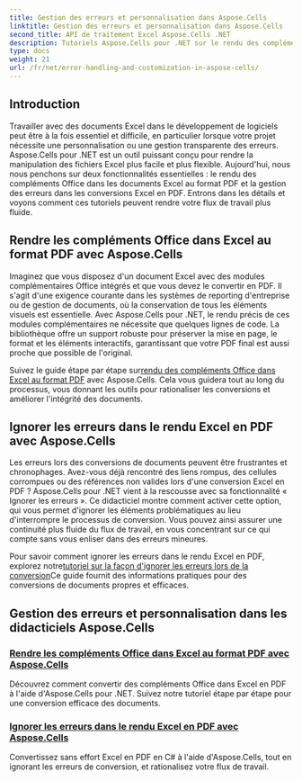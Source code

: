 ```yaml
---
title: Gestion des erreurs et personnalisation dans Aspose.Cells
linktitle: Gestion des erreurs et personnalisation dans Aspose.Cells
second_title: API de traitement Excel Aspose.Cells .NET
description: Tutoriels Aspose.Cells pour .NET sur le rendu des compléments Office dans Excel au format PDF et sur la façon d'ignorer les erreurs lors de la conversion Excel au format PDF. Simplifiez vos tâches documentaires.
type: docs
weight: 21
url: /fr/net/error-handling-and-customization-in-aspose-cells/
---
```

## Introduction

Travailler avec des documents Excel dans le développement de logiciels peut être à la fois essentiel et difficile, en particulier lorsque votre projet nécessite une personnalisation ou une gestion transparente des erreurs. Aspose.Cells pour .NET est un outil puissant conçu pour rendre la manipulation des fichiers Excel plus facile et plus flexible. Aujourd'hui, nous nous penchons sur deux fonctionnalités essentielles : le rendu des compléments Office dans les documents Excel au format PDF et la gestion des erreurs dans les conversions Excel en PDF. Entrons dans les détails et voyons comment ces tutoriels peuvent rendre votre flux de travail plus fluide.

## Rendre les compléments Office dans Excel au format PDF avec Aspose.Cells

Imaginez que vous disposez d'un document Excel avec des modules complémentaires Office intégrés et que vous devez le convertir en PDF. Il s'agit d'une exigence courante dans les systèmes de reporting d'entreprise ou de gestion de documents, où la conservation de tous les éléments visuels est essentielle. Avec Aspose.Cells pour .NET, le rendu précis de ces modules complémentaires ne nécessite que quelques lignes de code. La bibliothèque offre un support robuste pour préserver la mise en page, le format et les éléments interactifs, garantissant que votre PDF final est aussi proche que possible de l'original.

 Suivez le guide étape par étape sur[rendu des compléments Office dans Excel au format PDF](./render-office-add-ins/) avec Aspose.Cells. Cela vous guidera tout au long du processus, vous donnant les outils pour rationaliser les conversions et améliorer l'intégrité des documents. 

## Ignorer les erreurs dans le rendu Excel en PDF avec Aspose.Cells

Les erreurs lors des conversions de documents peuvent être frustrantes et chronophages. Avez-vous déjà rencontré des liens rompus, des cellules corrompues ou des références non valides lors d'une conversion Excel en PDF ? Aspose.Cells pour .NET vient à la rescousse avec sa fonctionnalité « Ignorer les erreurs ». Ce didacticiel montre comment activer cette option, qui vous permet d'ignorer les éléments problématiques au lieu d'interrompre le processus de conversion. Vous pouvez ainsi assurer une continuité plus fluide du flux de travail, en vous concentrant sur ce qui compte sans vous enliser dans des erreurs mineures.

 Pour savoir comment ignorer les erreurs dans le rendu Excel en PDF, explorez notre[tutoriel sur la façon d'ignorer les erreurs lors de la conversion](./ignore-errors-while-rendering/)Ce guide fournit des informations pratiques pour des conversions de documents propres et efficaces.

## Gestion des erreurs et personnalisation dans les didacticiels Aspose.Cells
### [Rendre les compléments Office dans Excel au format PDF avec Aspose.Cells](./render-office-add-ins/)
Découvrez comment convertir des compléments Office dans Excel en PDF à l'aide d'Aspose.Cells pour .NET. Suivez notre tutoriel étape par étape pour une conversion efficace des documents.
### [Ignorer les erreurs dans le rendu Excel en PDF avec Aspose.Cells](./ignore-errors-while-rendering/)
Convertissez sans effort Excel en PDF en C# à l'aide d'Aspose.Cells, tout en ignorant les erreurs de conversion, et rationalisez votre flux de travail.